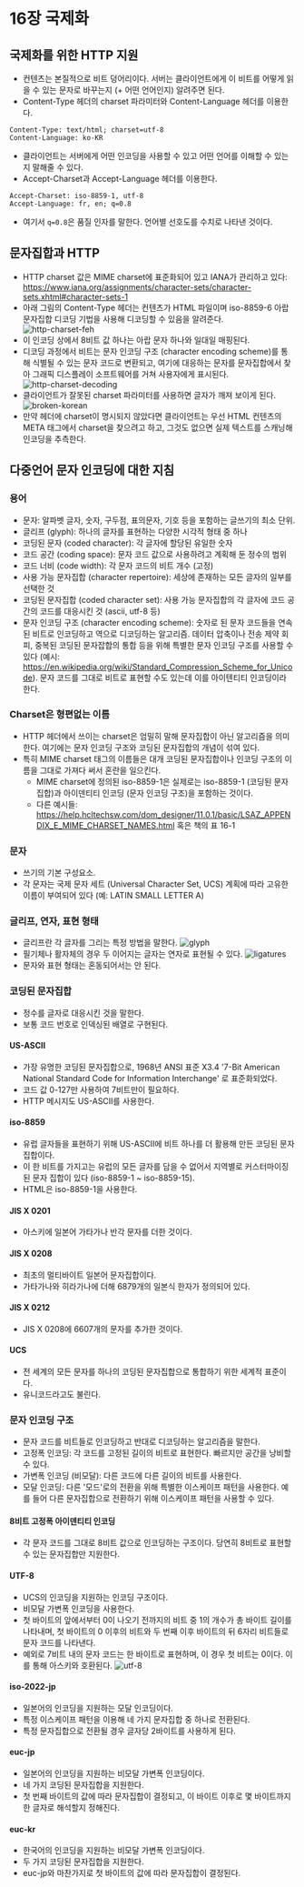 # 16장 국제화
## 국제화를 위한 HTTP 지원
- 컨텐츠는 본질적으로 비트 덩어리이다. 서버는 클라이언트에게 이 비트를 어떻게 읽을 수 있는 문자로 바꾸는지 (+ 어떤 언어인지) 알려주면 된다.
- Content-Type 헤더의 charset 파라미터와 Content-Language 헤더를 이용한다.
```
Content-Type: text/html; charset=utf-8
Content-Language: ko-KR
```
- 클라이언트는 서버에게 어떤 인코딩을 사용할 수 있고 어떤 언어를 이해할 수 있는지 말해줄 수 있다.
- Accept-Charset과 Accept-Language 헤더를 이용한다.
```
Accept-Charset: iso-8859-1, utf-8
Accept-Language: fr, en; q=0.8
```
- 여기서 `q=0.8`은 품질 인자를 말한다. 언어별 선호도를 수치로 나타낸 것이다.

## 문자집합과 HTTP
- HTTP charset 값은 MIME charset에 표준화되어 있고 IANA가 관리하고 있다: https://www.iana.org/assignments/character-sets/character-sets.xhtml#character-sets-1
- 아래 그림의 Content-Type 헤더는 컨텐츠가 HTML 파일이며 iso-8859-6 아랍 문자집합 디코딩 기법을 사용해 디코딩할 수 있음을 알려준다.
![http-charset-feh](./http-charset-feh.gif)
- 이 인코딩 상에서 8비트 값 하나는 아랍 문자 하나와 일대일 매핑된다.
- 디코딩 과정에서 비트는 문자 인코딩 구조 (character encoding scheme)를 통해 식별될 수 있는 문자 코드로 변환되고, 여기에 대응하는 문자를 문자집합에서 찾아 그래픽 디스플레이 소프트웨어를 거쳐 사용자에게 표시된다.
![http-charset-decoding](./http-charset-decoding.gif)
- 클라이언트가 잘못된 charset 파라미터를 사용하면 글자가 깨져 보이게 된다.
![broken-korean](./broken-korean.png)
- 만약 헤더에 charset이 명시되지 않았다면 클라이언트는 우선 HTML 컨텐츠의 META 태그에서 charset을 찾으려고 하고, 그것도 없으면 실제 텍스트를 스캐닝해 인코딩을 추측한다.

## 다중언어 문자 인코딩에 대한 지침
###  용어
- 문자: 알파벳 글자, 숫자, 구두점, 표의문자, 기호 등을 포함하는 글쓰기의 최소 단위.
- 글리프 (glyph): 하나의 글자를 표현하는 다양한 시각적 형태 중 하나
- 코딩된 문자 (coded character): 각 글자에 할당된 유일한 숫자
- 코드 공간 (coding space): 문자 코드 값으로 사용하려고 계획해 둔 정수의 범위
- 코드 너비 (code width): 각 문자 코드의 비트 개수 (고정)
- 사용 가능 문자집합 (character repertoire): 세상에 존재하는 모든 글자의 일부를 선택한 것
- 코딩된 문자집합 (coded character set): 사용 가능 문자집합의 각 글자에 코드 공간의 코드를 대응시킨 것 (ascii, utf-8 등)
- 문자 인코딩 구조 (character encoding scheme): 숫자로 된 문자 코드들을 연속된 비트로 인코딩하고 역으로 디코딩하는 알고리즘. 데이터 압축이나 전송 제약 회피, 중복된 코딩된 문자잡합의 통합 등을 위해 특별한 문자 인코딩 구조를 사용할 수 있다 (예시: https://en.wikipedia.org/wiki/Standard_Compression_Scheme_for_Unicode). 문자 코드를 그대로 비트로 표현할 수도 있는데 이를 아이텐티티 인코딩이라 한다.

### Charset은 형편없는 이름
- HTTP 헤더에서 쓰이는 charset은 엄밀히 말해 문자집합이 아닌 알고리즘을 의미한다. 여기에는 문자 인코딩 구조와 코딩된 문자집합의 개념이 섞여 있다.
- 특히 MIME charset 태그의 이름들은 대개 코딩된 문자집합이나 인코딩 구조의 이름을 그대로 가져다 써서 혼란을 일으킨다.
	- MIME charset에 정의된 iso-8859-1은 실제로는 iso-8859-1 (코딩된 문자집합)과 아이덴티티 인코딩 (문자 인코딩 구조)을 포함하는 것이다.
	- 다른 예시들: https://help.hcltechsw.com/dom_designer/11.0.1/basic/LSAZ_APPENDIX_E_MIME_CHARSET_NAMES.html 혹은 책의 표 16-1

### 문자
- 쓰기의 기본 구성요소.
- 각 문자는 국제 문자 세트 (Universal Character Set, UCS) 계획에 따라 고유한 이름이 부여되어 있다 (예: LATIN SMALL LETTER A)

### 글리프, 연자, 표현 형태
- 글리프란 각 글자를 그리는 특정 방법을 말한다.
![glyph](./glyph.png)
- 필기체나 활자체의 경우 두 이어지는 글자는 연자로 표현될 수 있다.
![ligatures](./ligatures.png)
- 문자와 표현 형태는 혼동되어서는 안 된다.

### 코딩된 문자집합
- 정수를 글자로 대응시킨 것을 말한다.
- 보통 코드 번호로 인덱싱된 배열로 구현된다.
#### US-ASCII
- 가장 유명한 코딩된 문자집합으로, 1968년 ANSI 표준 X3.4 '7-Bit American National Standard Code for Information Interchange' 로 표준화되었다.
- 코드 값 0-127만 사용하여 7비트만이 필요하다.
- HTTP 메시지도 US-ASCII를 사용한다.
#### iso-8859
- 유럽 글자들을 표현하기 위해 US-ASCII에 비트 하나를 더 활용해 만든 코딩된 문자집합이다.
- 이 한 비트를 가지고는 유럽의 모든 글자를 담을 수 없어서 지역별로 커스터마이징된 문자 집합이 있다 (iso-8859-1 ~ iso-8859-15).
- HTML은 iso-8859-1을 사용한다.
#### JIS X 0201
- 아스키에 일본어 가타가나 반각 문자를 더한 것이다.
#### JIS X 0208
- 최초의 멀티바이트 일본어 문자집합이다.
- 가타가나와 히라가나에 더해 6879개의 일본식 한자가 정의되어 있다.
#### JIS X 0212
- JIS X 0208에 6607개의 문자를 추가한 것이다.
#### UCS
- 전 세계의 모든 문자를 하나의 코딩된 문자집합으로 통합하기 위한 세계적 표준이다.
- 유니코드라고도 불린다.

### 문자 인코딩 구조
- 문자 코드를 비트들로 인코딩하고 반대로 디코딩하는 알고리즘을 말한다.
- 고정폭 인코딩: 각 코드를 고정된 길이의 비트로 표현한다. 빠르지만 공간을 낭비할 수 있다.
- 가변폭 인코딩 (비모달): 다른 코드에 다른 길이의 비트를 사용한다. 
- 모달 인코딩: 다른 '모드'로의 전환을 위해 특별한 이스케이프 패턴을 사용한다. 예를 들어 다른 문자집합으로 전환하기 위해 이스케이프 패턴을 사용할 수 있다.
#### 8비트 고정폭 아이덴티티 인코딩
- 각 문자 코드를 그대로 8비트 값으로 인코딩하는 구조이다. 당연히 8비트로 표현할 수 있는 문자집합만 지원한다.
#### UTF-8
- UCS의 인코딩을 지원하는 인코딩 구조이다.
- 비모달 가변폭 인코딩을 사용한다.
- 첫 바이트의 앞에서부터 0이 나오기 전까지의 비트 중 1의 개수가 총 바이트 길이를 나타내며, 첫 바이트의 0 이후의 비트와 두 번째 이후 바이트의 뒤 6자리 비트들로 문자 코드를 나타낸다.
- 예외로 7비트 내의 문자 코드는 한 바이트로 표현하며, 이 경우 첫 비트는 0이다. 이를 통해 아스키와 호환된다.
![utf-8](./utf-8.png)
#### iso-2022-jp
- 일본어의 인코딩을 지원하는 모달 인코딩이다.
- 특정 이스케이프 패턴을 이용해 네 가지 문자집합 중 하나로 전환된다.
- 특정 문자집합으로 전환될 경우 글자당 2바이트를 사용하게 된다.
#### euc-jp
- 일본어의 인코딩을 지원하는 비모달 가변폭 인코딩이다.
- 네 가지 코딩된 문자집합을 지원한다.
- 첫 번째 바이트의 값에 따라 문자집합이 결정되고, 이 바이트 이후로 몇 바이트까지 한 글자로 해석할지 정해진다.
#### euc-kr
- 한국어의 인코딩을 지원하는 비모달 가변폭 인코딩이다.
- 두 가지 코딩된 문자집합을 지원한다.
- euc-jp와 마찬가지로 첫 바이트의 값에 따라 문자집합이 결정된다.